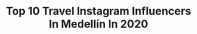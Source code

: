 ---
title: Top 10 Travel Instagram Influencers In Medellín In 2020
description: >-
  Find top travel Instagram influencers in Medellín in 2020. Most popular hashtags: #colombia #travel #medellin #photography.
platform: Instagram
profiles:
  - username: "senor.viajero"
    fullname: >-
      Señor Viajero
    location: "Colombia"
    followers: 15441
    engagement: 1060
    commentsToLikes: 0.080437
    id: ck5hrs6icvdyt0i1172mzn954
    verified: false
    hashtags: "#lagoon, #waterfall, #naturaleza, #barichara"
  - username: "buenviajeconandre"
    fullname: >-
      Andy Travel Blog➳NYC🌎+58Paises
    location: "Colombia"
    followers: 20985
    engagement: 523
    commentsToLikes: 0.245118
    id: ck0vx2gt1wt9o0i19p333wt86
    verified: false
    hashtags: "#viajaenbus, #tolerancia, #cartagena, #islarootsestucasa"
  - username: "lobooofficial"
    fullname: >-
      Loboo // 🎼Artista Reggaeton🎤
    location: "Colombia"
    followers: 5895
    engagement: 1655
    commentsToLikes: 0.002120
    id: ck6uaq5lt50040j71f8e49yd2
    verified: false
    hashtags: "#canciones, #goodmoments, #travel, #featuring"
  - username: "jeypiedrahita"
    fullname: >-
      Jeyson Piedrahita
    location: "Colombia"
    followers: 40849
    engagement: 198
    commentsToLikes: 0.025680
    id: ck5ch3jogq1k40i11zvyusjfj
    verified: false
    hashtags: "#bodyfitness, #working, #friends, #miami"
  - username: "tavoadg"
    fullname: >-
      Gustavo Gallego
    location: "Colombia"
    followers: 18166
    engagement: 134
    commentsToLikes: 0.034789
    id: ck6uapcjj4vb70j71qdnqvl5j
    verified: false
    hashtags: "#director, #beforeandafter, #miami, #photooftheday"
  - username: "ginapaola"
    fullname: >-
      Gina Barranco🔮
    location: "Colombia"
    followers: 12032
    engagement: 921
    commentsToLikes: 0.045978
    id: ck5qbsdbxn6c60i11duhnjvfp
    verified: false
    hashtags: "#dogillustration, #bunny, #traveldrawing, #staythefhome"
  - username: "nickgrafia"
    fullname: >-
      Nicolás Bautista Ardila
    location: "Colombia"
    followers: 2739
    engagement: 1062
    commentsToLikes: 0.097524
    id: ck0w75b12btv60i19y3f6zn7z
    verified: false
    hashtags: "#biodiversidad, #colibri, #antioquia, #colombia"
  - username: "luchosierram"
    fullname: >-
      Lucho Sierra
    location: "Colombia"
    followers: 108601
    engagement: 274
    commentsToLikes: 0.020873
    id: ck0tvvgnicypx0i19vvdkzhs0
    verified: false
    hashtags: "#macarena, #macarenachallenge, #dance, #travel"
  - username: "dr.tonni"
    fullname: >-
      GORDO PERO CHIMBA MI AMOR
    location: "Colombia"
    followers: 251028
    engagement: 537
    commentsToLikes: 0.024576
    id: ck8wg6z05gu3j0j78mcrw9qau
    verified: false
    hashtags: "#comedia, #fyp, #blondehair, #fryp"
  - username: "camirend"
    fullname: >-
      Camila Rendón
    location: "Colombia"
    followers: 8918
    engagement: 579
    commentsToLikes: 0.038715
    id: ck13asfrcryak0i19lkojnh29
    verified: false
    hashtags: "#ciudaddemexico, #vibes, #so, #macarena"
---